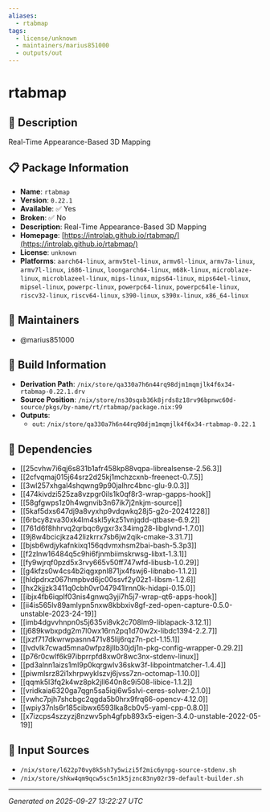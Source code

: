 ```yaml
---
aliases:
  - rtabmap
tags:
  - license/unknown
  - maintainers/marius851000
  - outputs/out
---
```


# rtabmap

## 📝 Description

Real-Time Appearance-Based 3D Mapping

## 📋 Package Information

- **Name**: `rtabmap`
- **Version**: `0.22.1`
- **Available**: ✅ Yes
- **Broken**: ✅ No
- **Description**: Real-Time Appearance-Based 3D Mapping
- **Homepage**: [https://introlab.github.io/rtabmap/](https://introlab.github.io/rtabmap/)
- **License**: `unknown`
- **Platforms**: `aarch64-linux`, `armv5tel-linux`, `armv6l-linux`, `armv7a-linux`, `armv7l-linux`, `i686-linux`, `loongarch64-linux`, `m68k-linux`, `microblaze-linux`, `microblazeel-linux`, `mips-linux`, `mips64-linux`, `mips64el-linux`, `mipsel-linux`, `powerpc-linux`, `powerpc64-linux`, `powerpc64le-linux`, `riscv32-linux`, `riscv64-linux`, `s390-linux`, `s390x-linux`, `x86_64-linux`
## 👥 Maintainers

- @marius851000


## 🔧 Build Information

- **Derivation Path**: `/nix/store/qa330a7h6n44rq98djm1mqmjlk4f6x34-rtabmap-0.22.1.drv`
- **Source Position**: `/nix/store/ns30sqxb36k8jrds8z18rv96bpnwc60d-source/pkgs/by-name/rt/rtabmap/package.nix:99`
- **Outputs**:
  - `out`:  `/nix/store/qa330a7h6n44rq98djm1mqmjlk4f6x34-rtabmap-0.22.1`

## 🔗 Dependencies

- [[25cvhw7i6qj6s831b1afr458kp88vqpa-librealsense-2.56.3]]
- [[2cfvqmaj015j64srz2d25kj1mchzcxnb-freenect-0.7.5]]
- [[3wl257xhgal4shqwng9p90jalhrc4bnc-glu-9.0.3]]
- [[474kivdzi525za8vzpgr0ils1k0qf8r3-wrap-gapps-hook]]
- [[58gfgwps1z0h4wgnvib3n67ik7j2nkjm-source]]
- [[5kaf5dxs647dj9a8vyxhp9vdqwkq28j5-g2o-20241228]]
- [[6rbcy8zva30xk4lm4skl5ykz51vnjqdd-qtbase-6.9.2]]
- [[761d6f8hhrvq2qrbqc6ygxr3x34img28-libglvnd-1.7.0]]
- [[9j8w4bcicjkza42lizkrrx7sb6jw2qik-cmake-3.31.7]]
- [[bjsb6wdjykafnkixq156qdvmxhsm2bai-bash-5.3p3]]
- [[f2zlnw16484q5c9hi6fjnmbiimskrwsg-libxt-1.3.1]]
- [[fy9wjrqf0pzd5x3rvy665v50ff747wfd-libusb-1.0.29]]
- [[g4kfzs0w4cs4b2iqgxpnl871jx4fswj6-libnabo-1.1.2]]
- [[hldpdrxz067hmpbvd6jc00ssvf2y02z1-libsm-1.2.6]]
- [[hx2kjjzk3411q0cbh0vr047941lrnn0k-hidapi-0.15.0]]
- [[ibjx4fb6iqplf03nis4gnwq3yji7h5j7-wrap-qt6-apps-hook]]
- [[ii4is565lv89amlypn5nxw8kbbxiv8gf-zed-open-capture-0.5.0-unstable-2023-24-19]]
- [[imb4dgvvhnpn0s5j635vi8vk2c708lm9-liblapack-3.12.1]]
- [[j689kwbxpdg2m7l0wx16rn2pq1d70w2x-libdc1394-2.2.7]]
- [[jxzf717dkwrwpasnn471v85lij6rqz7n-pcl-1.15.1]]
- [[lvdvlk7cwad5mna0wfpz8jllb30jdj1n-pkg-config-wrapper-0.29.2]]
- [[p76r0cwlf6k97ibprrpfd8xw0r8wc3nx-stdenv-linux]]
- [[pd3alnn1aizs1ml9p0kqrgwlv36skw3f-libpointmatcher-1.4.4]]
- [[piwmlsrz82i1xhrpwyklszvj6jvss7zn-octomap-1.10.0]]
- [[qqmk5l3fq2k4wz8pk2jll640n8c9i508-libice-1.1.2]]
- [[vridkaia6320ga7qgn5sa5iqi6w5slvi-ceres-solver-2.1.0]]
- [[vwhc7pjh7shcbgc2qgda5b0hrx9frq66-opencv-4.12.0]]
- [[wpiy37nls6r185cibwx6593lka8cb0v5-yaml-cpp-0.8.0]]
- [[x7izcps4szzyzj8nzwv5ph4gfpb893x5-eigen-3.4.0-unstable-2022-05-19]]

## 📁 Input Sources

- `/nix/store/l622p70vy8k5sh7y5wizi5f2mic6ynpg-source-stdenv.sh`
- `/nix/store/shkw4qm9qcw5sc5n1k5jznc83ny02r39-default-builder.sh`

---
*Generated on 2025-09-27 13:22:27 UTC*
